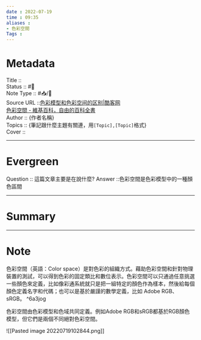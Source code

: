 ```yaml
---
date : 2022-07-19
time : 09:35
aliases : 
- 色彩空間
Tags : 
---
```

# Metadata
Title :: <br>
Status :: #🌱 <br>
Note Type :: #📥/📰<br>
Source URL ::[色彩模型和色彩空间的区别|酷客网](https://www.coolcou.com/color-space-and-color-model/diff-of-color-model-and-color-space.html)<br>
[色彩空間 - 維基百科，自由的百科全書](https://zh.wikipedia.org/zh-tw/%E8%89%B2%E5%BD%A9%E7%A9%BA%E9%96%93)<br>
Author :: {作者名稱}<br>
Topics :: {筆記跟什麼主題有關連，用`[Topic],[Topic]`格式}<br>
Cover ::

---
# Evergreen
Question :: 這篇文章主要是在說什麼?
Answer ::色彩空間是色彩模型中的一種顏色區間

---

# Summary
---

# Note

色彩空間（英語：Color space）是對色彩的組織方式。藉助色彩空間和針對物理裝置的測試，可以得到色彩的固定類比和數位表示。色彩空間可以只通過任意挑選一些顏色來定義，比如像彩通系統就只是把一組特定的顏色作為樣本，然後給每個顏色定義名字和代碼；也可以是基於嚴謹的數學定義，比如 Adobe RGB、sRGB。 ^6a3jog

色彩空間由色彩模型和色域共同定義。例如Adobe RGB和sRGB都基於RGB顏色模型，但它們是兩個不同絕對色彩空間。

![[Pasted image 20220719102844.png]]